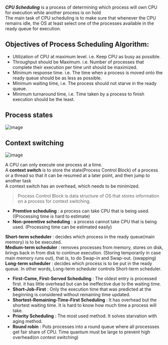 ***CPU Scheduling*** is a process of determining which process will own CPU for execution while another process is on hold<br>
The main task of CPU scheduling is to make sure that whenever the CPU remains idle, the OS at least select one of the processes available in the ready queue 
for execution.<br>

## Objectives of Process Scheduling Algorithm:
* Utilization of CPU at maximum level. i.e. Keep CPU as busy as possible.
* Throughput should be Maximum. i.e. Number of processes that complete their execution per time unit should be maximized.
* Minimum response time. i.e. The time when a process is moved onto the ready queue should be as less as possible.
* Minimum waiting time, i.e. The process should not starve in the ready queue.
* Minimum turnaround time, i.e. Time taken by a process to finish execution should be the least.

## Process states
![image](https://user-images.githubusercontent.com/67142421/177235984-3a7a2698-c758-4fef-93b2-da6b516b13bd.png)

## Context switching
![image](https://user-images.githubusercontent.com/67142421/177234829-9c080823-63e8-450f-b758-74b1e8b9ee29.png)

A CPU can only execute one process at a time.<br>
A **context switch** is to store the state(Process Control Block) of a process or a thread so that it can be resumed at a later point, and then jump to another task<br>
A context switch has an overhead, which needs to be minimized.<br>
>Process Control Block is data structure of OS that stores information on a process for context switching.

* **Premtive scheduling** : a process can take CPU that is being used. ((Processing time is hard to estimate)
* **Non-preemtive scheduling** : a process cannot take CPU that is being used. (Processing time can be estimated easily)

**Short-term scheduler** : decides which process in the ready queue(main memory) is to be executed.<br>
**Medium-term scheduler** : removes processes from memory, stores on disk, brings back in from disk to continue execution. (Storing temporarily in case main memory runs out), that is, to do Swap-in and Swap-out. (swapping)<br>
**Long-term scheduler** : decides which process is to be put in the ready queue. In other words, Long-term scheduler controls Short-term scheduler.<br>

* **First-Come, First-Served Scheduling** : The oldest entry is processed first. it has little overhead but can be ineffective due to the waiting time.
* **Short-Job-First** : Only the execution time that was predicted at the beginning is considered without remaining time updated.
* **Shortest-Remaining-Time-First Scheduling** : It has overhead but the shortest waiting time. It is hard to know how much time a process will take.
* **Priority Scheduling** : The most used method. It solves starvation with aging method.
* **Round robin** : Puts processes into a round queue where all processses get fair share of CPU. Time quantum must be large to prevent high overhead(on context switching)
